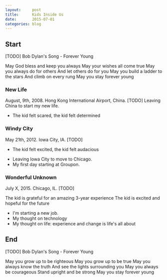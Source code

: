 ```yaml
---
layout:     post
title:      Kids Inside Us
date:       2015-07-01
categories: blog
---
```


## Start
[TODO] Bob Dylan's Song - Forever Young

May God bless and keep you always
May your wishes all come true
May you always do for others
And let others do for you
May you build a ladder to the stars
And climb on every rung
May you stay forever young

### New Life

August, 9th, 2008. Hong Kong International Airport, China.
[TODO] Leaving China to start my new life.
* The kid felt scared, the kid felt determined
### Windy City

May 21th, 2012. Iowa City, IA.
[TODO]
* The kid felt excited, the kid felt audacious
- Leaving Iowa City to move to Chicago.
- My first day starting at Groupon.

### Wonderful Unknown

July X, 2015. Chicago, IL.
[TODO]

The kid is grateful for an amazing 3-year experience
The kid is excited and hopeful for the future

- I'm starting a new job.
- My thought on technology
- My thought on life: experience and change is life's all about


## End
[TODO] Bob Dylan's Song - Forever Young

May you grow up to be righteous
May you grow up to be true
May you always know the truth
And see the lights surrounding you
May you always be courageous
Stand upright and be strong
May you stay forever young
